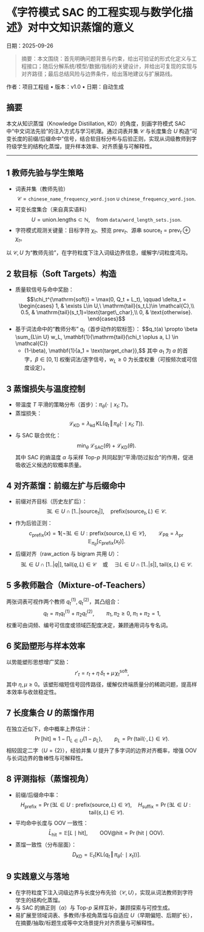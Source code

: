 ﻿# 《字符模式 SAC 的工程实现与数学化描述》对中文知识蒸馏的意义
日期：2025-09-26

> 摘要：本文围绕：首先明确问题背景与约束，给出可验证的形式化定义与工程接口；随后分解系统/模型/数据/指标的关键设计，并给出可复现的实现与对齐路径；最后总结风险与边界条件，给出落地建议与扩展路线。

作者：项目工程组 • 版本：v1.0 • 日期：自动生成

## 摘要
本文从知识蒸馏（Knowledge Distillation, KD）的角度，刻画字符模式 SAC 中“中文词法先验”的注入方式与学习机理。通过词表并集 $\mathcal{C}$ 与长度集合 $U$ 构造“可变长度的前缀/后缀命中”信号，结合软目标分布与后验正则，实现从词级教师到字符级学生的结构化蒸馏，提升样本效率、对齐质量与可解释性。

---

## 1 教师先验与学生策略
- 词表并集（教师先验）
  $$\mathcal{C} = \texttt{chinese\_name\_frequency\_word.json} \,\cup\, \texttt{chinese\_frequency\_word.json}.$$
- 可变长度集合（来自真实语料）
  $$U = \text{union.lengths} \subset \mathbb{N}, \quad \text{from } \texttt{data/word\_length\_sets.json}.$$
- 字符模式观测关键量：目标字符 $\chi_t$、预览 $\mathrm{prev}_t$、源串 $\mathrm{source}_t = \mathrm{prev}_t \oplus \chi_t$。

以 $\mathcal{C}, U$ 为“教师先验”，在字符粒度下注入词级边界信息，缓解字/词粒度鸿沟。

## 2 软目标（Soft Targets）构造
- 质量软信号与命中奖励：
  $$\chi_t^{\mathrm{soft}} = \max(0, Q_t + L_t), \qquad
    \delta_t = \begin{cases}
    1, & \exists L\in U,\ \mathrm{tail}(s_t,L)\in \mathcal{C},\\
    0.5, & \mathrm{tail}(s_t,1)=\text{target\_char},\\
    0, & \text{otherwise}.
  \end{cases}$$
- 基于词法命中的“教师分布” $q_t$（首步动作的软标签）：
  $$q_t(a) \propto \beta \sum_{L\in U} w_L\, \mathbf{1}\{\mathrm{tail}(\chi_t \oplus a, L) \in \mathcal{C}\}
  + (1-\beta)\, \mathbf{1}\{a_1 = \text{target\_char}\},$$
  其中 $a_1$ 为 $a$ 的首字，$\beta\in[0,1]$ 权衡词法/逐字信号，$w_L\ge 0$ 为长度权重（可按频次或可信度设定）。

## 3 蒸馏损失与温度控制
- 带温度 $T$ 平滑的策略分布（首步）：$\pi_\theta(\cdot\mid x_t;T)$。
- 蒸馏损失：
  $$\mathcal{L}_{\mathrm{KD}} = \lambda_{\mathrm{kd}}\, \mathrm{KL}\bigl(q_t\,\Vert\,\pi_\theta(\cdot\mid x_t;T)\bigr).$$
- 与 SAC 联合优化：
  $$\min_\theta\; \mathcal{L}_{\mathrm{SAC}}(\theta) + \mathcal{L}_{\mathrm{KD}}(\theta).$$
其中 SAC 的熵温度 $\alpha$ 与采样 Top-$p$ 共同起到“平滑/防过拟合”的作用，促进吸收近义候选的软概率质量。

## 4 对齐蒸馏：前缀左扩与后缀命中
- 前缀对齐目标（历史左扩后）：
  $$\exists L\in U\cap[1..|\mathrm{source}_t|],\quad \mathrm{prefix}(\mathrm{source}_t,L)\in\mathcal{C}.$$
- 作为后验正则：
  $$c_{\mathrm{prefix}}(x) = \mathbf{1}\{\neg\exists L\in U:\mathrm{prefix}(\mathrm{source},L)\in\mathcal{C}\},\qquad
    \mathcal{L}_{\mathrm{PR}} = \lambda_{\mathrm{pr}}\, \mathbb{E}_{\pi_\theta}[c_{\mathrm{prefix}}(x_t)].$$
- 后缀对齐（raw\_action 与 bigram 共用 $U$）：
  $$\exists L\in U\cap[1..|q|],\; \mathrm{tail}(q,L)\in\mathcal{C}\quad \text{或}\quad \exists L\in U\cap[1..|s|],\; \mathrm{tail}(s,L)\in\mathcal{C}.$$

## 5 多教师融合（Mixture-of-Teachers）
两张词表可视作两个教师 $q_t^{(1)}, q_t^{(2)}$，其凸组合：
$$q_t = \pi_1 q_t^{(1)} + \pi_2 q_t^{(2)},\qquad \pi_1,\pi_2\ge 0,\; \pi_1+\pi_2=1,$$
权重可由词频、编号可信度或领域匹配度决定，兼顾通用词与专名词。

## 6 奖励塑形与样本效率
以势能塑形思想增广奖励：
$$r'_t = r_t + \eta\,\delta_t + \mu\,\chi_t^{\mathrm{soft}},$$
其中 $\eta,\mu\ge 0$。该塑形缩短信号回传路径，缓解仅终端质量分的稀疏问题，提高样本效率与收敛稳定性。

## 7 长度集合 $U$ 的蒸馏作用
在独立近似下，命中概率上界估计：
$$\Pr[\text{hit}] \approx 1 - \prod_{L\in U} (1 - p_L),\qquad p_L = \Pr\bigl(\mathrm{tail}(\cdot,L)\in\mathcal{C}\bigr).$$
相较固定二字（$U=\{2\}$），经验并集 $U$ 提升了多字词的边界对齐概率，增强 OOV 与长词边界的鲁棒性与可解释性。

## 8 评测指标（蒸馏视角）
- 前缀/后缀命中率：
  $$H_{\mathrm{prefix}}=\Pr\bigl(\exists L\in U:\mathrm{prefix}(\mathrm{source},L)\in\mathcal{C}\bigr),\quad
    H_{\mathrm{suffix}}=\Pr\bigl(\exists L\in U:\mathrm{tail}(s,L)\in\mathcal{C}\bigr).$$
- 平均命中长度与 OOV 一致性：
  $$\bar L_{\mathrm{hit}}=\mathbb{E}[L\mid \text{hit}],\qquad \mathrm{OOV@hit}=\Pr(\text{hit}\mid \text{OOV}).$$
- 蒸馏一致性（分布层面）：
  $$D_{\mathrm{KD}}=\mathbb{E}_t\bigl[\mathrm{KL}\bigl(q_t\,\Vert\,\pi_\theta(\cdot\mid x_t)\bigr)\bigr].$$

## 9 实践意义与落地
- 在字符粒度下注入词级边界与长度分布先验（$\mathcal{C}, U$），实现从词法教师到字符学生的结构化蒸馏。
- 与 SAC 的熵正则（$\alpha$）与 Top-$p$ 采样互补，兼顾探索与可控生成。
- 易扩展至领域词表、多教师/多视角蒸馏与自适应 $U$（早期偏短、后期扩长），在摘要/抽取/标题生成等中文场景提升对齐质量与可解释性。